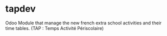 # tapdev
Odoo Module that manage the new french extra school activities and their time tables. (TAP : Temps Activité Périscolaire)
